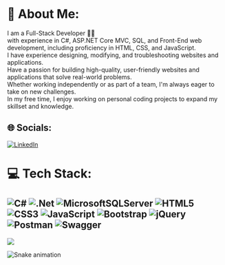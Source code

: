 # 💫 About Me:
I am a Full-Stack Developer 👨‍💻<br>with experience in C#, ASP.NET Core MVC, SQL, and Front-End web development, including proficiency in HTML, CSS, and JavaScript. <br>I have experience designing, modifying, and troubleshooting websites and applications. <br>Have a passion for building high-quality, user-friendly websites and applications that solve real-world problems. <br>Whether working independently or as part of a team, I'm always eager to take on new challenges.<br>In my free time, I enjoy working on personal coding projects to expand my skillset and knowledge.


## 🌐 Socials:
[![LinkedIn](https://img.shields.io/badge/LinkedIn-%230077B5.svg?logo=linkedin&logoColor=white)](https://linkedin.com/in/bardia-asgari) 

# 💻 Tech Stack:
![C#](https://img.shields.io/badge/c%23-%23239120.svg?style=for-the-badge&logo=c-sharp&logoColor=white) ![.Net](https://img.shields.io/badge/.NET-5C2D91?style=for-the-badge&logo=.net&logoColor=white) ![MicrosoftSQLServer](https://img.shields.io/badge/Microsoft%20SQL%20Sever-CC2927?style=for-the-badge&logo=microsoft%20sql%20server&logoColor=white) ![HTML5](https://img.shields.io/badge/html5-%23E34F26.svg?style=for-the-badge&logo=html5&logoColor=white) ![CSS3](https://img.shields.io/badge/css3-%231572B6.svg?style=for-the-badge&logo=css3&logoColor=white) ![JavaScript](https://img.shields.io/badge/javascript-%23323330.svg?style=for-the-badge&logo=javascript&logoColor=%23F7DF1E) ![Bootstrap](https://img.shields.io/badge/bootstrap-%23563D7C.svg?style=for-the-badge&logo=bootstrap&logoColor=white) ![jQuery](https://img.shields.io/badge/jquery-%230769AD.svg?style=for-the-badge&logo=jquery&logoColor=white) ![Postman](https://img.shields.io/badge/Postman-FF6C37?style=for-the-badge&logo=postman&logoColor=white) ![Swagger](https://img.shields.io/badge/-Swagger-%23Clojure?style=for-the-badge&logo=swagger&logoColor=white)
---
[![](https://visitcount.itsvg.in/api?id=Bardia-AA&icon=2&color=0)](https://visitcount.itsvg.in)

<img src="https://raw.githubusercontent.com/Bardia-AA/Bardia-AA/output/snake.svg" alt="Snake animation" />

<!-- Thanks to GPRM ( https://gprm.itsvg.in ) -->
